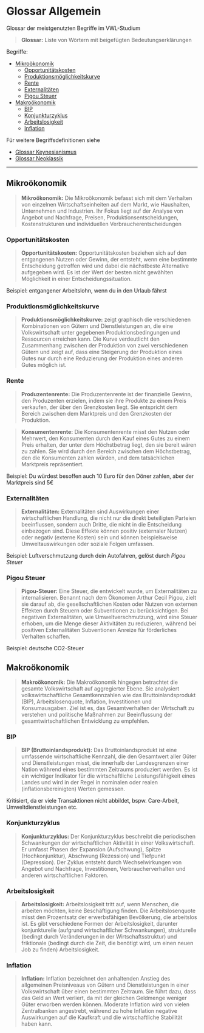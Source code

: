 # Glossar Allgemein

Glossar der meistgenutzten Begriffe im VWL-Studium

> **Glossar:** Liste von Wörtern mit beigefügten Bedeutungserklärungen


Begriffe:

* [Mikroökonomik](#mikroökonomik)
   + [Opportunitätskosten](#opportunitätskosten)
   + [Produktionsmöglichkeitskurve](#produktionsmöglichkeitskurve)
   + [Rente](#rente)
   + [Externalitäten](#externalitäten)
   + [Pigou Steuer](#pigou-steuer)
* [Makroökonomik](#makroökonomik)
   + [BIP](#bip)
   + [Konjunkturzyklus](#konjunkturzyklus)
   + [Arbeitslosigkeit](#arbeitslosigkeit)
   + [Inflation](#inflation)



Für weitere Begriffsdefinitionen siehe

- [Glossar Keynesianismus](glossar/Keynesianismus.md) 
- [Glossar Neoklassik](glossar/Neoklassik.md) 

---

## Mikroökonomik

> **Mikroökonomik:** Die Mikroökonomik befasst sich mit dem Verhalten von einzelnen Wirtschaftseinheiten auf dem Markt, wie Haushalten, Unternehmen und Industrien. Ihr Fokus liegt auf der Analyse von Angebot und Nachfrage, Preisen, Produktionsentscheidungen, Kostenstrukturen und individuellen Verbraucherentscheidungen

### Opportunitätskosten

> **Opportunitätskosten:** Opportunitätskosten beziehen sich auf den entgangenen Nutzen oder  Gewinn, der entsteht, wenn eine bestimmte Entscheidung getroffen wird  und dabei die nächstbeste Alternative aufgegeben wird. Es ist der Wert  der besten nicht gewählten Möglichkeit in einer Entscheidungssituation.

Beispiel: entgangener Arbeitslohn, wenn du in den Urlaub fährst


### Produktionsmöglichkeitskurve

> **Produktionsmöglichkeitskurve:** zeigt graphisch die verschiedenen Kombinationen von Gütern und Dienstleistungen an, die eine Volkswirtschaft unter gegebenen Produktionsbedingungen und Ressourcen erreichen kann. Die Kurve verdeutlicht den Zusammenhang zwischen der Produktion von zwei verschiedenen Gütern und zeigt auf, dass eine Steigerung der Produktion eines Gutes nur durch eine Reduzierung der Produktion eines anderen Gutes möglich ist.


### Rente

> **Produzentenrente:** Die Produzentenrente ist der finanzielle Gewinn, den Produzenten erzielen, indem sie ihre Produkte zu einem Preis verkaufen, der über den Grenzkosten liegt. Sie entspricht dem Bereich zwischen dem Marktpreis und den Grenzkosten der Produktion.

> **Konsumentenrente:** Die Konsumentenrente misst den Nutzen oder Mehrwert, den Konsumenten durch den Kauf eines Gutes zu einem Preis erhalten, der unter dem Höchstbetrag liegt, den sie bereit wären zu zahlen. Sie wird durch den Bereich zwischen dem Höchstbetrag, den die Konsumenten zahlen würden, und dem tatsächlichen Marktpreis repräsentiert.

Beispiel: Du würdest besoffen auch 10 Euro für den Döner zahlen, aber der Marktpreis sind 5€


### Externalitäten

> **Externalitäten:** Externalitäten sind Auswirkungen einer wirtschaftlichen Handlung, die  nicht nur die direkt beteiligten Parteien beeinflussen, sondern auch  Dritte, die nicht in die Entscheidung einbezogen sind. Diese Effekte  können positiv (externaler Nutzen) oder negativ (externe Kosten) sein  und können beispielsweise Umweltauswirkungen oder soziale Folgen  umfassen.

Beispiel: Luftverschmutzung durch dein Autofahren, gelöst durch *Pigou Steuer*


### Pigou Steuer

> **Pigou-Steuer:** Eine Steuer, die entwickelt wurde, um Externalitäten zu internalisieren. Benannt nach dem Ökonomen Arthur Cecil Pigou, zielt sie darauf ab, die  gesellschaftlichen Kosten oder Nutzen von externen Effekten durch  Steuern oder Subventionen zu berücksichtigen. Bei negativen  Externalitäten, wie Umweltverschmutzung, wird eine Steuer erhoben, um  die Menge dieser Aktivitäten zu reduzieren, während bei positiven  Externalitäten Subventionen Anreize für förderliches Verhalten schaffen.

Beispiel: deutsche CO2-Steuer


## Makroökonomik

> **Makroökonomik:** Die Makroökonomik hingegen betrachtet die gesamte Volkswirtschaft auf aggregierter Ebene. Sie analysiert volkswirtschaftliche Gesamtkennzahlen wie das Bruttoinlandsprodukt (BIP), Arbeitslosenquote, Inflation, Investitionen und Konsumausgaben. Ziel ist es, das Gesamtverhalten der Wirtschaft zu verstehen und politische Maßnahmen zur Beeinflussung der gesamtwirtschaftlichen Entwicklung zu empfehlen.


### BIP

> **BIP (Bruttoinlandsprodukt):** Das Bruttoinlandsprodukt ist eine umfassende wirtschaftliche Kennzahl,  die den Gesamtwert aller Güter und Dienstleistungen misst, die innerhalb der Landesgrenzen einer Nation während eines bestimmten Zeitraums  produziert werden. Es ist ein wichtiger Indikator für die  wirtschaftliche Leistungsfähigkeit eines Landes und wird in der Regel in nominalen oder realen (inflationsbereinigten) Werten gemessen.

Kritisiert, da er viele Transaktionen nicht abbildet, bspw. Care-Arbeit, Umweltdienstleistungen etc.


### Konjunkturzyklus

> **Konjunkturzyklus:** Der Konjunkturzyklus beschreibt die periodischen Schwankungen der wirtschaftlichen Aktivität in einer Volkswirtschaft. Er umfasst Phasen der Expansion (Aufschwung), Spitze (Hochkonjunktur), Abschwung (Rezession) und Tiefpunkt (Depression). Der Zyklus entsteht durch Wechselwirkungen von Angebot und Nachfrage, Investitionen, Verbraucherverhalten und anderen wirtschaftlichen Faktoren.


### Arbeitslosigkeit

> **Arbeitslosigkeit:** Arbeitslosigkeit tritt auf, wenn Menschen, die arbeiten möchten, keine  Beschäftigung finden. Die Arbeitslosenquote misst den Prozentsatz der  erwerbsfähigen Bevölkerung, die arbeitslos ist. Es gibt verschiedene  Formen der Arbeitslosigkeit, darunter konjunkturelle (aufgrund  wirtschaftlicher Schwankungen), strukturelle (bedingt durch  Veränderungen in der Wirtschaftsstruktur) und friktionale (bedingt durch die Zeit, die benötigt wird, um einen neuen Job zu finden)  Arbeitslosigkeit.


### Inflation

> **Inflation:** Inflation bezeichnet den anhaltenden Anstieg des allgemeinen Preisniveaus von Gütern und Dienstleistungen in einer Volkswirtschaft über einen bestimmten Zeitraum. Sie führt dazu, dass das Geld an Wert verliert, da mit der gleichen Geldmenge weniger Güter erworben werden können. Moderate Inflation wird von vielen Zentralbanken angestrebt, während zu hohe Inflation negative Auswirkungen auf die Kaufkraft und die wirtschaftliche Stabilität haben kann.



<!-- adverse Selektion, moral Hazard-->
